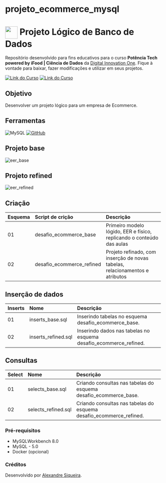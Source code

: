 # projeto_ecommerce_mysql


<h1>
    <a href="https://www.dio.me/">
     <img align="center" width="40px" src="https://hermes.digitalinnovation.one/assets/diome/logo-minimized.png"></a>
    <span> Projeto Lógico de Banco de Dados</span>
</h1>

Repositório desenvolvido para fins educativos para o curso **Potência Tech powered by iFood | Ciência de Dados** da [Digital Innovation One](https://www.dio.me/). Fique à vontade para baixar, fazer modificações e utilizar em seus projetos.

[![Link do Curso](https://img.shields.io/badge/▶-000?style=for-the-badge&logo=movie&logoColor=E94D5F)](https://web.dio.me/track/potencia-tech-powered-ifood-ciencias-de-dados-com-python) 
[![Link do Curso](https://img.shields.io/badge/Acesse%20o%20Curso%20na%20Plataforma-E94D5F?style=for-the-badge)](https://web.dio.me/track/potencia-tech-powered-ifood-ciencias-de-dados-com-python) 

## Objetivo
Desenvolver um projeto lógico para um empresa de Ecommerce.

## Ferramentas
![MySQL](https://img.shields.io/badge/mysql-%2300f.svg?style=for-the-badge&logo=mysql&logoColor=white)
[![GitHub](https://img.shields.io/badge/GitHub-000?style=for-the-badge&logo=github&logoColor=30A3DC)](https://docs.github.com/)
<br>

## Projeto base
![eer_base](https://github.com/siqale/projeto_ecommerce_mysql/assets/8174795/0211af00-43e9-445f-9852-2736b8466f1a)
## Projeto refined
![eer_refined](https://github.com/siqale/projeto_ecommerce_mysql/assets/8174795/d8ae682c-3c0f-49db-b6c7-0ba738ecc252)
## Criação 
<table>
  <thead>
    <tr align="left">
      <th>Esquema</th>
      <th>Script de crição</th>
      <th>Descrição</th>
    </tr>
  </thead>
  <tbody align="left">
    <tr>
      <td>01</td>
      <td>desafio_ecommerce_base</td>
      <td>
        Primeiro modelo lógido, EER e físico, replicando o conteúdo das aulas
      </td>
    </tr>
    <tr>
      <td>02</td>
      <td>desafio_ecommerce_refined</td>
      <td>
        Projeto refinado, com inserção de novas tabelas, relacionamentos e atributos
      </td>
    </tr>
  </tbody>
  <tfoot></tfoot>
</table>

## Inserção de dados
<table>
  <thead>
    <tr align="left">
      <th>Inserts</th>
      <th>Nome</th>
      <th>Descrição</th>
    </tr>
  </thead>
  <tbody align="left">
    <tr>
      <td>01</td>
      <td>inserts_base.sql</td>
      <td>
        Inserindo tabelas no esquema desafio_ecommerce_base.
      </td>
    </tr>
    <tr>
      <td>02</td>
      <td>inserts_refined.sql</td>
      <td>
        Inserindo dados nas tabelas no esquema desafio_ecommerce_refined.
      </td>
    </tr>
  </tbody>
  <tfoot></tfoot>
</table>

## Consultas
<table>
  <thead>
    <tr align="left">
      <th>Select</th>
      <th>Nome</th>
      <th>Descrição</th>
    </tr>
  </thead>
  <tbody align="left">
    <tr>
      <td>01</td>
      <td>selects_base.sql</td>
      <td>
        Criando consultas nas tabelas do esquema desafio_ecommerce_base.
      </td>
    </tr>
    <tr>
      <td>02</td>
      <td>selects_refined.sql</td>
      <td>
        Criando consultas nas tabelas do esquema desafio_ecommerce_refined.
      </td>
    </tr>
  </tbody>
  <tfoot></tfoot>
</table>

### Pré-requisitos
<ul>
  <li>MySQLWorkbench 8.0</li>
  <li>MySQL - 5.0</li>
  <li>Docker (opcional)</li>
</ul>

### Créditos
<div>Desenvolvido por <a href="https://github.com/siqale">Alexandre Siqueira</a>.</div>

